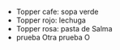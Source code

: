 - Topper cafe: sopa verde
- Topper rojo: lechuga
- Topper rosa: pasta de Salma
- prueba
Otra prueba
O